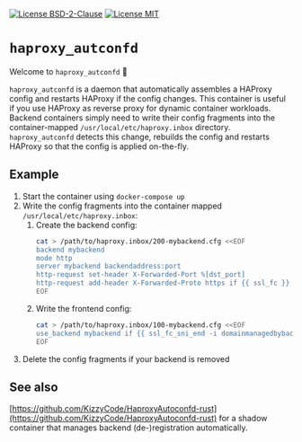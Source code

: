 [![License BSD-2-Clause](https://img.shields.io/badge/License-BSD--2--Clause-blue.svg)](https://opensource.org/licenses/BSD-2-Clause)
[![License MIT](https://img.shields.io/badge/License-MIT-blue.svg)](https://opensource.org/licenses/MIT)

# `haproxy_autconfd`
Welcome to `haproxy_autconfd` 🎉

`haproxy_autconfd` is a daemon that automatically assembles a HAProxy config and restarts HAProxy if the config changes.
This container is useful if you use HAProxy as reverse proxy for dynamic container workloads. Backend containers simply
need to write their config fragments into the container-mapped `/usr/local/etc/haproxy.inbox` directory.
`haproxy_autconfd` detects this change, rebuilds the config and restarts HAProxy so that the config is applied
on-the-fly.

## Example
1. Start the container using `docker-compose up`
2. Write the config fragments into the container mapped `/usr/local/etc/haproxy.inbox`:
   1. Create the backend config:
      ```sh
      cat > /path/to/haproxy.inbox/200-mybackend.cfg <<EOF
      backend mybackend
      mode http
      server mybackend backendaddress:port
      http-request set-header X-Forwarded-Port %[dst_port]
      http-request add-header X-Forwarded-Proto https if {{ ssl_fc }}
      EOF
      ```
   2. Write the frontend config:
      ```sh
      cat > /path/to/haproxy.inbox/100-mybackend.cfg <<EOF
      use_backend mybackend if {{ ssl_fc_sni_end -i domainmanagedbybackend }}
      EOF
      ```
3. Delete the config fragments if your backend is removed

## See also
[https://github.com/KizzyCode/HaproxyAutoconfd-rust](https://github.com/KizzyCode/HaproxyAutoconfd-rust) for a shadow
container that manages backend (de-)registration automatically.